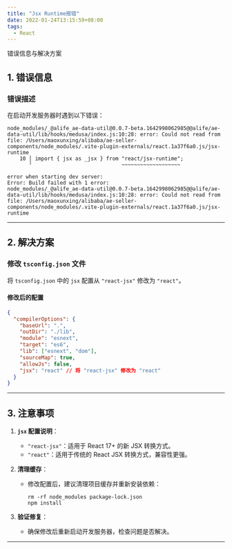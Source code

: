 ```yaml
---
title: "Jsx Runtime报错"
date: 2022-01-24T13:15:59+08:00
tags:
  - React
---
```


错误信息与解决方案

## **1. 错误信息**

### **错误描述**

在启动开发服务器时遇到以下错误：

```shell
node_modules/_@alife_ae-data-util@0.0.7-beta.1642998062985@@alife/ae-data-util/lib/hooks/medusa/index.js:10:28: error: Could not read from file: /Users/maoxunxing/alibaba/ae-seller-components/node_modules/.vite-plugin-externals/react.1a37f6a0.js/jsx-runtime
    10 │ import { jsx as _jsx } from "react/jsx-runtime";
       ╵                             ~~~~~~~~~~~~~~~~~~~

error when starting dev server:
Error: Build failed with 1 error:
node_modules/_@alife_ae-data-util@0.0.7-beta.1642998062985@@alife/ae-data-util/lib/hooks/medusa/index.js:10:28: error: Could not read from file: /Users/maoxunxing/alibaba/ae-seller-components/node_modules/.vite-plugin-externals/react.1a37f6a0.js/jsx-runtime
```

---

## **2. 解决方案**

### **修改 `tsconfig.json` 文件**

将 `tsconfig.json` 中的 `jsx` 配置从 `"react-jsx"` 修改为 `"react"`。

#### **修改后的配置**

```json
{
  "compilerOptions": {
    "baseUrl": ".",
    "outDir": "./lib",
    "module": "esnext",
    "target": "es6",
    "lib": ["esnext", "dom"],
    "sourceMap": true,
    "allowJs": false,
    "jsx": "react" // 将 "react-jsx" 修改为 "react"
  }
}
```

---

## **3. 注意事项**

1. **`jsx` 配置说明**：
   - `"react-jsx"`：适用于 React 17+ 的新 JSX 转换方式。
   - `"react"`：适用于传统的 React JSX 转换方式，兼容性更强。

2. **清理缓存**：
   - 修改配置后，建议清理项目缓存并重新安装依赖：
     ```shell
     rm -rf node_modules package-lock.json
     npm install
     ```

3. **验证修复**：
   - 确保修改后重新启动开发服务器，检查问题是否解决。

---
